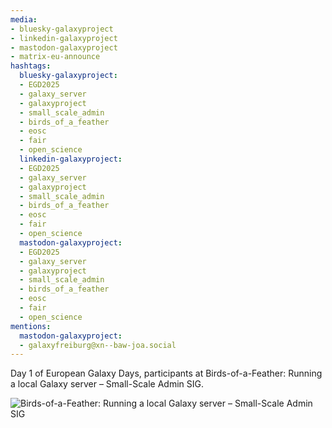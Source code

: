 ```yaml
---
media:
- bluesky-galaxyproject
- linkedin-galaxyproject
- mastodon-galaxyproject
- matrix-eu-announce
hashtags:
  bluesky-galaxyproject:
  - EGD2025
  - galaxy_server
  - galaxyproject
  - small_scale_admin
  - birds_of_a_feather
  - eosc
  - fair
  - open_science
  linkedin-galaxyproject:
  - EGD2025
  - galaxy_server
  - galaxyproject
  - small_scale_admin
  - birds_of_a_feather
  - eosc
  - fair
  - open_science
  mastodon-galaxyproject:
  - EGD2025
  - galaxy_server
  - galaxyproject
  - small_scale_admin
  - birds_of_a_feather
  - eosc
  - fair
  - open_science
mentions:
  mastodon-galaxyproject:
  - galaxyfreiburg@xn--baw-joa.social
---
```


Day 1 of European Galaxy Days, participants at Birds-of-a-Feather: Running a local Galaxy server – Small-Scale Admin SIG.

![Birds-of-a-Feather: Running a local Galaxy server – Small-Scale Admin SIG](IMAGE_URL_HERE)